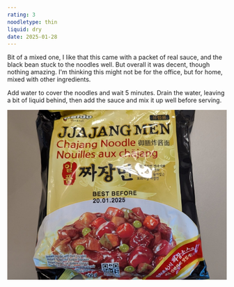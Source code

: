 ```yaml
---
rating: 3
noodletype: thin
liquid: dry
date: 2025-01-28
---
```


Bit of a mixed one, I like that this came with a packet of real sauce, and the black bean stuck to the noodles well. But overall it was decent, though nothing amazing. I'm thinking this might not be for the office, but for home, mixed with other ingredients. 

Add water to cover the noodles and wait 5 minutes. Drain the water, leaving a bit of liquid behind, then add the sauce and mix it up well before serving. 

![](images/072.jpg)